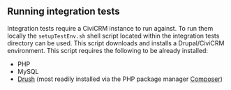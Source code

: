 ## Running integration tests

Integration tests require a CiviCRM instance to run against.  To run them locally the `setupTestEnv.sh` shell script located within the integration tests directory can be used. This script downloads and installs a Drupal/CiviCRM environment.  This script requires the following to be already installed:

* PHP
* MySQL
* [Drush](http://www.drush.org/en/master/) (most readily installed via the PHP package manager [Composer](https://getcomposer.org/))
